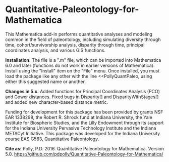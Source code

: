 # Quantitative-Paleontology-for-Mathematica
This Mathematica add-in performs quantitative analyses and modeling common in the field of paleontology, including simulating diversity through time, cohort/survivorship analysis, disparity through time, principal coordinates analysis, and various GIS functions.

<b>Installation:</b> The file is a ".m" file, which can be imported into Mathematica 6.0 and later (functions do not work in earlier versions of Mathematica). Install using the "Install" item on the "File" menu. Once installed, you must load the package like any other with the line <<PollyQuantPaleo, using either this suggested name or another. 

<b>Changes in 5.x.</b> Added functions for Principal Coordinates Analysis (PCO) and Gower distances. Fixed bugs in Disparity[] and DisparityWithStages[] and added new character-based distance metric.

Funding for development for this package has been provided by grants NSF EAR 1338298, the Robert R. Shrock fund at Indiana University, the Yale Institute for Biospheric Studies, and the Lilly Endowment through its support for the Indiana University Pervasive Technology Institute and the Indiana METACyt Initiative. This package was developed for the Indiana University course EAS G563, Quantitative Paleontology.

<b>Cite as:</b> Polly, P.D. 2016. Quantitative Paleontology for Mathematica. Version 5.0. https://github.com/pdpolly/Quantitative-Paleontology-for-Mathematica/
